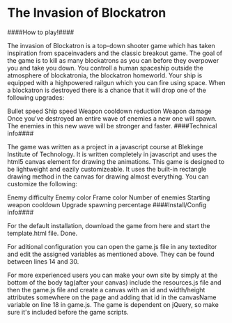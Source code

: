 The Invasion of Blockatron
==================

####How to play!####

The invasion of Blockatron is a top-down shooter game which has taken inspiration from spaceinvaders and the classic breakout game.
The goal of the game is to kill as many blockatrons as you can before they overpower you and take you down. You controll a human spaceship outside the atmosphere of blockatronia, the blockatron homeworld. Your ship is equipped with a highpowered railgun which you can fire using space. When a blockatron is destroyed there is a chance that it will drop one of the following upgrades:

Bullet speed
Ship speed
Weapon cooldown reduction
Weapon damage
Once you've destroyed an entire wave of enemies a new one will spawn. The enemies in this new wave will be stronger and faster.
####Technical info####

The game was written as a project in a javascript course at Blekinge Institute of Technology. It is written completely in javascript and uses the html5 canvas element for drawing the animations. This game is designed to be lightweight and eazily customizeable. It uses the built-in rectangle drawing method in the canvas for drawing almost everything. You can customize the following:

Enemy difficulty
Enemy color
Frame color
Number of enemies
Starting weapon cooldown
Upgrade spawning percentage
####Install/Config info####

For the default installation, download the game from here and start the template.html file. Done.

For aditional configuration you can open the game.js file in any texteditor and edit the assigned variables as mentioned above. They can be found between lines 14 and 30.

For more experienced users you can make your own site by simply at the bottom of the body tag(after your canvas) include the resources.js file and then the game.js file and create a canvas with an id and width/height attributes somewhere on the page and adding that id in the canvasName variable on line 18 in game.js. The game is dependent on jQuery, so make sure it's included before the game scripts.
